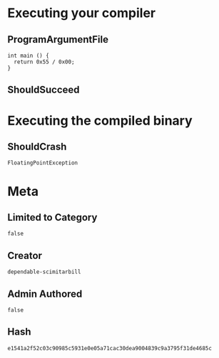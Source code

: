 # Executing your compiler

## ProgramArgumentFile

```
int main () {
  return 0x55 / 0x00;
}
```

## ShouldSucceed

# Executing the compiled binary

## ShouldCrash

```
FloatingPointException
```

# Meta

## Limited to Category

```
false
```

## Creator

```
dependable-scimitarbill
```

## Admin Authored

```
false
```

## Hash

```
e1541a2f52c03c90985c5931e0e05a71cac30dea9004839c9a3795f31de4685c
```
